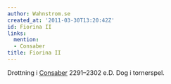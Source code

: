 ```yaml
---
author: Wahnstrom.se
created_at: '2011-03-30T13:20:42Z'
id: Fiorina II
links:
  mention:
  - Consaber
title: Fiorina II
---
```


Drottning i [Consaber] 2291–2302 e.D. Dog i tornerspel.

  [Consaber]: Consaber